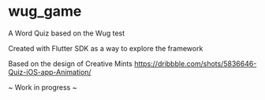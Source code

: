 # wug_game

A Word Quiz based on the Wug test

Created with Flutter SDK as a way to explore the framework

Based on the design of Creative Mints https://dribbble.com/shots/5836646-Quiz-iOS-app-Animation/

~ Work in progress ~
